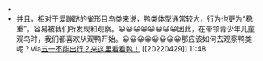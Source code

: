 - 
- 并且，相对于爱蹦跶的雀形目鸟类来说，鸭类体型通常较大，行为也更为“稳重”，容易被我们所发现和观察。😀😀😀😀😀😀😀😀因此，在带领青少年儿童观鸟时，我们都喜欢从观鸭开始。😀😀😀😀😀😀😀😀那应该如何去观察鸭类呢？Via[五一不能出行？来这里看看鸭！](https://app.yinxiang.com/shard/s63/nl/13797828/534c3f79-20d0-4586-9b0d-246b4e3d97f9/) [[20220429]] 11:48
